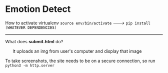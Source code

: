 # Emotion Detect

How to activate virtualenv
`source env/bin/activate`
--->
`pip install [WHATEVER DEPENDENCIES]`

  <hr />
What does <strong>submit.html</strong> do?
<ul>
  It uploads an img from user's computer and display that image
</ul>

To take screenshots, the site needs to be on a secure connection, so run `python3 -m http.server`
